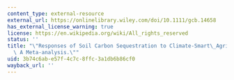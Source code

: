 ```yaml
---
content_type: external-resource
external_url: https://onlinelibrary.wiley.com/doi/10.1111/gcb.14658
has_external_license_warning: true
license: https://en.wikipedia.org/wiki/All_rights_reserved
status: ''
title: "\"Responses of Soil Carbon Sequestration to Climate-Smart\_Agriculture Practices:\
  \ A Meta-analysis.\""
uid: 3b74c6ab-e57f-4c7c-8ffc-3a1db6b86cf0
wayback_url: ''
---
```


